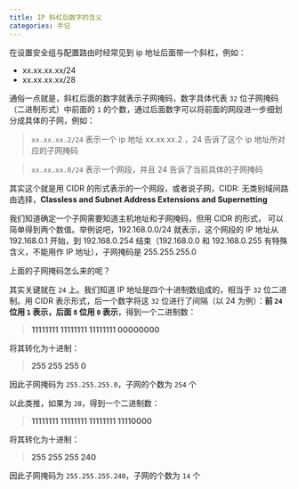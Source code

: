 ```yaml
---
title: IP 斜杠后数字的含义
categories: 手记
---
```


在设置安全组与配置路由时经常见到 ip 地址后面带一个斜杠，例如：

- xx.xx.xx.xx/24
- xx.xx.xx.xx/28

<!-- more -->

通俗一点就是，斜杠后面的数字就表示子网掩码，数字具体代表 `32` 位子网掩码（二进制形式）中前面的 `1` 的个数，通过后面数字可以将前面的网段进一步细划分成具体的子网，例如：

> `xx.xx.xx.2/24` 表示一个 ip 地址 xx.xx.xx.2 ，24 告诉了这个 ip 地址所对应的子网掩码

> `xx.xx.xx.0/24` 表示一个网段，并且 24 告诉了当前具体的子网掩码

其实这个就是用 CIDR 的形式表示的一个网段，或者说子网，CIDR: 无类别域间路由选择，**Classless and Subnet Address Extensions and Supernetting**

我们知道确定一个子网需要知道主机地址和子网掩码，但用 CIDR 的形式， 可以简单得到两个数值。举例说吧，192.168.0.0/24 就表示，这个网段的 IP 地址从 192.168.0.1 开始，到 192.168.0.254
结束（192.168.0.0 和 192.168.0.255 有特殊含义，不能用作 IP 地址），子网掩码是 255.255.255.0

上面的子网掩码怎么来的呢？

其实关键就在 `24` 上。我们知道 IP 地址是四个十进制数组成的，相当于 `32` 位二进制。用 CIDR 表示形式，后一个数字将这 `32` 位进行了间隔（以 24 为例）：**前 `24` 位用 `1` 表示，后面 `8`
位用 `0` 表示**，得到一个二进制数：

> **11111111 11111111 11111111 00000000**

将其转化为十进制：

> **255 255 255 0**

因此子网掩码为 `255.255.255.0`，子网的个数为 `254` 个

以此类推，如果为 `28`，得到一个二进制数：

> **11111111 11111111 11111111 11110000**

将其转化为十进制：

> **255 255 255 240**

因此子网掩码为 `255.255.255.240`，子网的个数为 `14` 个
